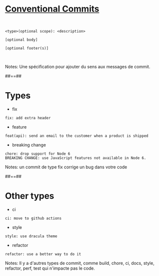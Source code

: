 <!-- .slide: class="with-code"-->
# [Conventional Commits](https://www.conventionalcommits.org/)

<br/>

```
<type>(optional scope): <description>

[optional body]

[optional footer(s)]
```
<!-- .element: class="big-code" -->

<br/>

Notes: Une spécification pour ajouter du sens aux messages de commit.

##==##

<!-- .slide: class="with-code"-->
# Types

- fix
```text
fix: add extra header
```
<!-- .element: class="big-code" -->

- feature
```text
feat(api): send an email to the customer when a product is shipped
```
<!-- .element: class="big-code" -->

- breaking change
```text
chore: drop support for Node 6
BREAKING CHANGE: use JavaScript features not available in Node 6.
```
<!-- .element: class="list-fragment big-code" -->

Notes: un commit de type fix corrige un bug dans votre code

##==##
<!-- .slide: class="with-code"-->
# Other types

- ci
```text
ci: move to github actions
```
<!-- .element: class="big-code" -->

- style
```text
style: use dracula theme
```
<!-- .element: class="big-code" -->

- refactor
```text
refactor: use a better way to do it
```
<!-- .element: class="big-code list-fragment" -->

Notes: Il y a d'autres types de commit, comme build, chore, ci, docs, style, refactor, perf, test qui n'impacte pas le code.

